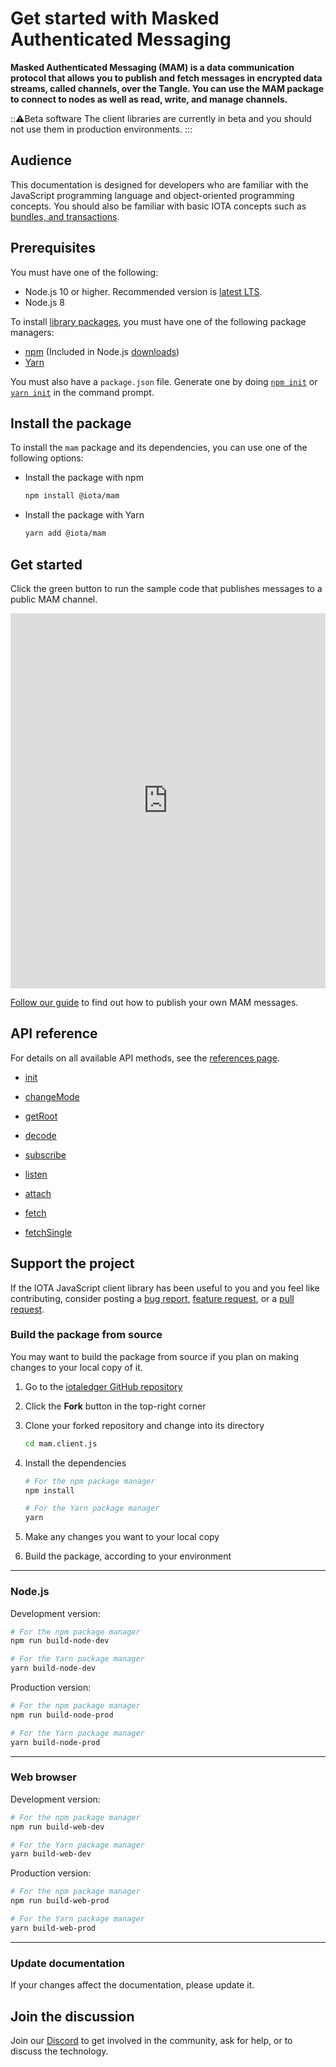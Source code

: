 # Get started with Masked Authenticated Messaging

**Masked Authenticated Messaging (MAM) is a data communication protocol that allows you to publish and fetch messages in encrypted data streams, called channels, over the Tangle. You can use the MAM package to connect to nodes as well as read, write, and manage channels.**

:::warning:Beta software
The client libraries are currently in beta and you should not use them in production environments.
:::

## Audience

This documentation is designed for developers who are familiar with the JavaScript programming language and object-oriented programming concepts. You should also be familiar with basic IOTA concepts such as [bundles, and transactions](root://dev-essentials/0.1/concepts/bundles-and-transactions.md).

## Prerequisites

You must have one of the following:

- Node.js 10 or higher. Recommended version is [latest LTS](https://nodejs.org/en/download/).
- Node.js 8

To install [library packages](https://www.npmjs.com/org/iota), you must have one of the following package managers:

- [npm](https://www.npmjs.com/) (Included in Node.js [downloads](https://nodejs.org/en/download/))
- [Yarn](https://yarnpkg.com/)

You must also have a `package.json` file. Generate one by doing [`npm init`](https://docs.npmjs.com/cli/init) or [`yarn init`](https://yarnpkg.com/lang/en/docs/cli/init/) in the command prompt.

## Install the package

To install the `mam` package and its dependencies, you can use one of the following options:

- Install the package with npm
    ```bash
    npm install @iota/mam
    ```
- Install the package with Yarn
    ```bash
    yarn add @iota/mam
    ```

## Get started

Click the green button to run the sample code that publishes messages to a public MAM channel.

<iframe height="600px" width="100%" src="https://repl.it/@jake91/MAM-public?lite=true" scrolling="no" frameborder="no" allowtransparency="true" allowfullscreen="true" sandbox="allow-forms allow-pointer-lock allow-popups allow-same-origin allow-scripts allow-modals"></iframe>

[Follow our guide](../how-to-guides/create-public-channel.md) to find out how to publish your own MAM messages.

## API reference

For details on all available API methods, see the [references page](../references/api-reference.md).

- [init](../references/api-reference.md#init)

- [changeMode](../references/api-reference.md#changeMode)

- [getRoot](../references/api-reference.md#getRoot)

- [decode](../references/api-reference.md#decode)

- [subscribe](../references/api-reference.md#subscribe)

- [listen](../references/api-reference.md#listen)

- [attach](../references/api-reference.md#attach)

- [fetch](../references/api-reference.md#fetch)

- [fetchSingle](../references/api-reference.md#fetchSingle)


## Support the project

If the IOTA JavaScript client library has been useful to you and you feel like contributing, consider posting a [bug report](https://github.com/iotaledger/mam.client.js/issues/new), [feature request](https://github.com/iotaledger/mam.client.js/issues/new), or a [pull request](https://github.com/iotaledger/mam.client.js/pulls/).  

### Build the package from source

You may want to build the package from source if you plan on making changes to your local copy of it. 

1. Go to the [iotaledger GitHub repository](https://github.com/iotaledger/mam.client.js)

2. Click the **Fork** button in the top-right corner

3. Clone your forked repository and change into its directory

    ```bash
    cd mam.client.js
    ```

4. Install the dependencies

    ```bash
    # For the npm package manager
    npm install

    # For the Yarn package manager
    yarn
    ```

5. Make any changes you want to your local copy

6. Build the package, according to your environment

--------------------
### Node.js

Development version:

```bash
# For the npm package manager
npm run build-node-dev

# For the Yarn package manager
yarn build-node-dev
```

Production version:

```bash
# For the npm package manager
npm run build-node-prod

# For the Yarn package manager
yarn build-node-prod
```
---
### Web browser
Development version:

```bash
# For the npm package manager
npm run build-web-dev

# For the Yarn package manager
yarn build-web-dev
```

Production version:

```bash
# For the npm package manager
npm run build-web-prod

# For the Yarn package manager
yarn build-web-prod
```
--------------------

### Update documentation

If your changes affect the documentation, please update it.

## Join the discussion

Join our [Discord](https://discord.iota.org) to get involved in the community, ask for help, or to discuss the technology.
